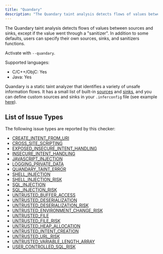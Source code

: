 ```yaml
---
title: "Quandary"
description: "The Quandary taint analysis detects flows of values between sources and sinks, except if the value went through a \"sanitizer\". In addition to some defaults, users can specify their own sources, sinks, and sanitizers functions."
---
```


The Quandary taint analysis detects flows of values between sources and sinks, except if the value went through a "sanitizer". In addition to some defaults, users can specify their own sources, sinks, and sanitizers functions.

Activate with `--quandary`.

Supported languages:
- C/C++/ObjC: Yes
- Java: Yes

Quandary is a static taint analyzer that identifies a variety of unsafe
information flows. It has a small list of built-in
[sources](https://github.com/facebook/infer/blob/master/infer/src/quandary/JavaTrace.ml#L36)
and
[sinks](https://github.com/facebook/infer/blob/master/infer/src/quandary/JavaTrace.ml#L178),
and you can define custom sources and sinks in your `.inferconfig` file (see
example
[here](https://github.com/facebook/infer/blob/master/infer/tests/codetoanalyze/java/quandary/.inferconfig)).


## List of Issue Types

The following issue types are reported by this checker:
- [CREATE_INTENT_FROM_URI](/docs/1.0.0/all-issue-types#create_intent_from_uri)
- [CROSS_SITE_SCRIPTING](/docs/1.0.0/all-issue-types#cross_site_scripting)
- [EXPOSED_INSECURE_INTENT_HANDLING](/docs/1.0.0/all-issue-types#exposed_insecure_intent_handling)
- [INSECURE_INTENT_HANDLING](/docs/1.0.0/all-issue-types#insecure_intent_handling)
- [JAVASCRIPT_INJECTION](/docs/1.0.0/all-issue-types#javascript_injection)
- [LOGGING_PRIVATE_DATA](/docs/1.0.0/all-issue-types#logging_private_data)
- [QUANDARY_TAINT_ERROR](/docs/1.0.0/all-issue-types#quandary_taint_error)
- [SHELL_INJECTION](/docs/1.0.0/all-issue-types#shell_injection)
- [SHELL_INJECTION_RISK](/docs/1.0.0/all-issue-types#shell_injection_risk)
- [SQL_INJECTION](/docs/1.0.0/all-issue-types#sql_injection)
- [SQL_INJECTION_RISK](/docs/1.0.0/all-issue-types#sql_injection_risk)
- [UNTRUSTED_BUFFER_ACCESS](/docs/1.0.0/all-issue-types#untrusted_buffer_access)
- [UNTRUSTED_DESERIALIZATION](/docs/1.0.0/all-issue-types#untrusted_deserialization)
- [UNTRUSTED_DESERIALIZATION_RISK](/docs/1.0.0/all-issue-types#untrusted_deserialization_risk)
- [UNTRUSTED_ENVIRONMENT_CHANGE_RISK](/docs/1.0.0/all-issue-types#untrusted_environment_change_risk)
- [UNTRUSTED_FILE](/docs/1.0.0/all-issue-types#untrusted_file)
- [UNTRUSTED_FILE_RISK](/docs/1.0.0/all-issue-types#untrusted_file_risk)
- [UNTRUSTED_HEAP_ALLOCATION](/docs/1.0.0/all-issue-types#untrusted_heap_allocation)
- [UNTRUSTED_INTENT_CREATION](/docs/1.0.0/all-issue-types#untrusted_intent_creation)
- [UNTRUSTED_URL_RISK](/docs/1.0.0/all-issue-types#untrusted_url_risk)
- [UNTRUSTED_VARIABLE_LENGTH_ARRAY](/docs/1.0.0/all-issue-types#untrusted_variable_length_array)
- [USER_CONTROLLED_SQL_RISK](/docs/1.0.0/all-issue-types#user_controlled_sql_risk)
